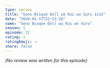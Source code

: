 ```yaml
---
type: series
title: "Sono Bisque Doll wa Koi wo Suru 1x12"
date: "2024-01-17T22:53:26"
name: "Sono Bisque Doll wa Koi wo Suru"
season: 1
episode: 12
rating: 1
ratingEmoji: ⭐️
share: false
---
```


*[No review was written for this episode]*
